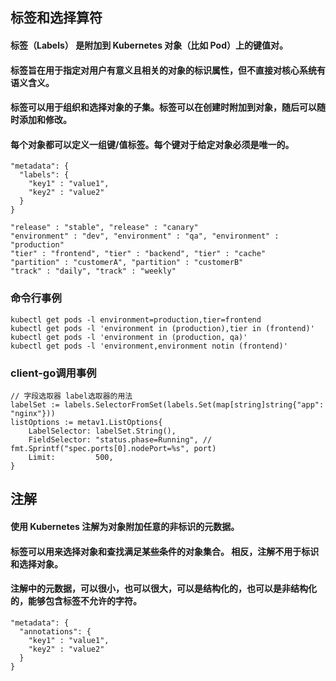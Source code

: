 ## 标签和选择算符
#### 标签（Labels） 是附加到 Kubernetes 对象（比如 Pod）上的键值对。
#### 标签旨在用于指定对用户有意义且相关的对象的标识属性，但不直接对核心系统有语义含义。 
#### 标签可以用于组织和选择对象的子集。标签可以在创建时附加到对象，随后可以随时添加和修改。 
#### 每个对象都可以定义一组键/值标签。每个键对于给定对象必须是唯一的。
```bigquery
"metadata": {
  "labels": {
    "key1" : "value1",
    "key2" : "value2"
  }
}
```
```bigquery
"release" : "stable", "release" : "canary"
"environment" : "dev", "environment" : "qa", "environment" : "production"
"tier" : "frontend", "tier" : "backend", "tier" : "cache"
"partition" : "customerA", "partition" : "customerB"
"track" : "daily", "track" : "weekly"
```

### 命令行事例
```bigquery
kubectl get pods -l environment=production,tier=frontend
kubectl get pods -l 'environment in (production),tier in (frontend)'
kubectl get pods -l 'environment in (production, qa)'
kubectl get pods -l 'environment,environment notin (frontend)'
```


### client-go调用事例
```bigquery
// 字段选取器 label选取器的用法
labelSet := labels.SelectorFromSet(labels.Set(map[string]string{"app": "nginx"}))
listOptions := metav1.ListOptions{
    LabelSelector: labelSet.String(),
    FieldSelector: "status.phase=Running", // fmt.Sprintf("spec.ports[0].nodePort=%s", port)
    Limit:         500,
}
```

## 注解
#### 使用 Kubernetes 注解为对象附加任意的非标识的元数据。
#### 标签可以用来选择对象和查找满足某些条件的对象集合。 相反，注解不用于标识和选择对象。 
#### 注解中的元数据，可以很小，也可以很大，可以是结构化的，也可以是非结构化的，能够包含标签不允许的字符。
```bigquery
"metadata": {
  "annotations": {
    "key1" : "value1",
    "key2" : "value2"
  }
}
```
